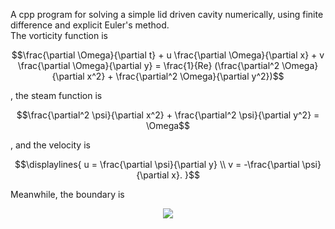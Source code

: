 A cpp program for solving a simple lid driven cavity numerically, using finite difference and explicit Euler's method.\
The vorticity function is
```math
\frac{\partial \Omega}{\partial t} + u \frac{\partial \Omega}{\partial x} + v \frac{\partial \Omega}{\partial y} = \frac{1}{Re} (\frac{\partial^2 \Omega}{\partial x^2} + \frac{\partial^2 \Omega}{\partial y^2})
```

, the steam function is
```math
\frac{\partial^2 \psi}{\partial x^2} + \frac{\partial^2 \psi}{\partial y^2} = \Omega
```

, and the velocity is
```math
\displaylines{
u = \frac{\partial \psi}{\partial y}
\\
v = -\frac{\partial \psi}{\partial x}.
}
```

Meanwhile, the boundary is
<p align="center">
<img src="https://www.cfd-online.com/W/images/a/a3/Ldc_geom.png" width="" height="" border=""/>
</p>
